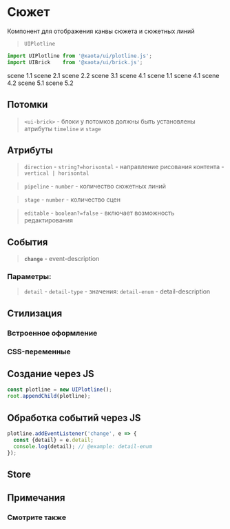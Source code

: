 # Сюжет
Компонент для отображения канвы сюжета и сюжетных линий

> `UIPlotline`

```javascript
import UIPlotline from '@xaota/ui/plotline.js';
import UIBrick    from '@xaota/ui/brick.js';
```

<ui-html>
  <ui-plotline pipeline="2" stage="5">
    <ui-brick pipeline="1" stage="1">scene 1.1</ui-brick>
    <ui-brick pipeline="1" stage="2">scene 2.1</ui-brick>
    <ui-brick pipeline="1" stage="2">scene 2.2</ui-brick>
    <ui-brick pipeline="1" stage="3">scene 3.1</ui-brick>
    <ui-brick pipeline="1" stage="4">scene 4.1</ui-brick>
    <ui-brick pipeline="2" stage="1">scene 1.1</ui-brick>
    <ui-brick pipeline="2" stage="4">scene 4.1</ui-brick>
    <ui-brick pipeline="2" stage="4">scene 4.2</ui-brick>
    <ui-brick pipeline="2" stage="5">scene 5.1</ui-brick>
    <ui-brick pipeline="2" stage="5">scene 5.2</ui-brick>
  </ui-plotline>
</ui-html>

## Потомки
> `<ui-brick>` - блоки
у потомков должны быть установлены атрибуты `timeline` и `stage`

## Атрибуты

> `direction` - `string?=horisontal` - направление рисования контента - `vertical | horisontal`

> `pipeline` - `number` - количество сюжетных линий

> `stage` - `number` - количество сцен

> `editable` - `boolean?=false` - включает возможность редактирования

## События

> __`change`__ - event-description

### Параметры:

> `detail` - `detail-type` - значения: `detail-enum` - detail-description

## Стилизация

### Встроенное оформление

### CSS-переменные

## Создание через JS

```javascript
const plotline = new UIPlotline();
root.appendChild(plotline);
```

## Обработка событий через JS

```javascript
plotline.addEventListener('change', e => {
  const {detail} = e.detail;
  console.log(detail); // @example: detail-enum
});
```

## Store

## Примечания

### Смотрите также
